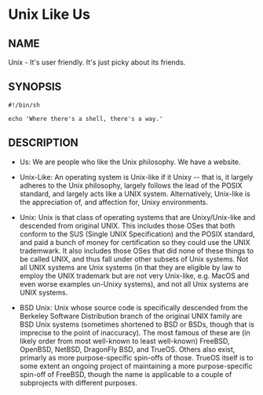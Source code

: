# Unix Like Us

## NAME

Unix - It's user friendly.  It's just picky about its friends.

## SYNOPSIS

    #!/bin/sh

    echo 'Where there's a shell, there's a way.'

## DESCRIPTION

* Us: We are people who like the Unix philosophy.  We have a website.

* Unix-Like: An operating system is Unix-like if it Unixy -- that is, it
  largely adheres to the Unix philosophy, largely follows the lead of the POSIX
  standard, and largely acts like a UNIX system.  Alternatively, Unix-like is
  the appreciation of, and affection for, Unixy environments.

* Unix: Unix is that class of operating systems that are Unixy/Unix-like and
  descended from original UNIX.  This includes those OSes that both conform to
  the SUS (Single UNIX Specification) and the POSIX standard, and paid a bunch
  of money for certification so they could use the UNIX trademwark.  It also
  includes those OSes that did none of these things to be called UNIX, and thus
  fall under other subsets of Unix systems.  Not all UNIX systems are Unix
  systems (in that they are eligible by law to employ the UNIX trademark but
  are not very Unix-like, e.g. MacOS and even worse examples un-Unixy systems),
  and not all Unix systems are UNIX systems.

* BSD Unix: Unix whose source code is specifically descended from the Berkeley
  Software Distribution branch of the original UNIX family are BSD Unix systems
  (sometimes shortened to BSD or BSDs, though that is imprecise to the point of
  inaccuracy).  The most famous of these are (in likely order from most
  well-known to least well-known) FreeBSD, OpenBSD, NetBSD, DragonFly BSD, and
  TrueOS.  Others also exist, primarly as more purpose-specific spin-offs of
  those.  TrueOS itself is to some extent an ongoing project of maintaining a
  more purpose-specific spin-off of FreeBSD, though the name is applicable to a
  couple of subprojects with different purposes.
